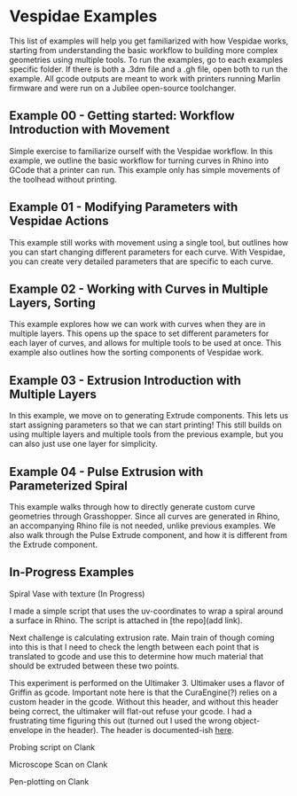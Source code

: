# Vespidae Examples 

This list of examples will help you get familiarized with how Vespidae works, starting from understanding the basic workflow to building more complex geometries using multiple tools. To run the examples, go to each examples specific folder. If there is both a .3dm file and a .gh file, open both to run the example. All gcode outputs are meant to work with printers running Marlin firmware and were run on a Jubilee open-source toolchanger. 

## Example 00 - Getting started: Workflow Introduction with Movement

Simple exercise to familiarize ourself with the Vespidae workflow. In this example, we outline the basic workflow for turning curves in Rhino into GCode that a printer can run. This example only has simple movements of the toolhead without printing. 

## Example 01 - Modifying Parameters with Vespidae Actions

This example still works with movement using a single tool, but outlines how you can start changing different parameters for each curve. With Vespidae, you can create very detailed parameters that are specific to each curve. 

## Example 02 - Working with Curves in Multiple Layers, Sorting

This example explores how we can work with curves when they are in multiple layers. This opens up the space to set different parameters for each layer of curves, and allows for multiple tools to be used at once. This example also outlines how the sorting components of Vespidae work. 

## Example 03 - Extrusion Introduction with Multiple Layers

In this example, we move on to generating Extrude components. This lets us start assigning parameters so that we can start printing!
This still builds on using multiple layers and multiple tools from the previous example, but you can also just use one layer for simplicity.

## Example 04 - Pulse Extrusion with Parameterized Spiral

This example walks through how to directly generate custom curve geometries through Grasshopper. Since all curves are generated in Rhino, an accompanying Rhino file is not needed, unlike previous examples. We also walk through the Pulse Extrude component, and how it is different from the Extrude component.


## In-Progress Examples 

Spiral Vase with texture (In Progress)

I made a simple script that uses the uv-coordinates to wrap a spiral around a surface in Rhino. The script is attached in [the repo](add link).

Next challenge is calculating extrusion rate. Main train of though coming into this is that I need to check the length between each point that is translated to gcode and use this to determine how much material that should be extruded between these two points. 

This experiment is performed on the Ultimaker 3. Ultimaker uses a flavor of Griffin as gcode. Important note here is that the CuraEngine(?) relies on a custom header in the gcode. Without this header, and without this header being correct, the ultimaker will flat-out refuse your gcode. I had a frustrating time figuring this out (turned out I used the wrong object-envelope in the header). The header is documented-ish [here](https://community.ultimaker.com/topic/15555-inside-the-ultimaker-3-day-1-gcode/). 


Probing script on Clank 

Microscope Scan on Clank 

Pen-plotting on Clank 

